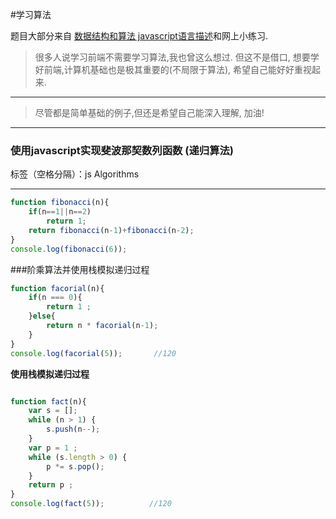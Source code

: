 ﻿#学习算法

题目大部分来自
[数据结构和算法 javascript语言描述](https://github.com/oreillymedia/data_structures_and_algorithms_using_javascript)和网上小练习.

> 很多人说学习前端不需要学习算法,我也曾这么想过. 但这不是借口, 想要学好前端,计算机基础也是极其重要的(不局限于算法), 希望自己能好好重视起来.


---


> 尽管都是简单基础的例子,但还是希望自己能深入理解, 加油!

---


### 使用javascript实现斐波那契数列函数 (递归算法)

标签（空格分隔）：js Algorithms

---

```javascript
function fibonacci(n){
    if(n==1||n==2)
        return 1;
    return fibonacci(n-1)+fibonacci(n-2);
}
console.log(fibonacci(6));
```


###阶乘算法并使用栈模拟递归过程



```javascript
function facorial(n){
    if(n === 0){
        return 1 ;
    }else{
        return n * facorial(n-1);
    }
}
console.log(facorial(5));       //120  
```
**使用栈模拟递归过程**
```javascript

function fact(n){
    var s = [];
    while (n > 1) {
        s.push(n--);
    }
    var p = 1 ;
    while (s.length > 0) {
        p *= s.pop();
    }
    return p ;
}
console.log(fact(5));          //120
```

